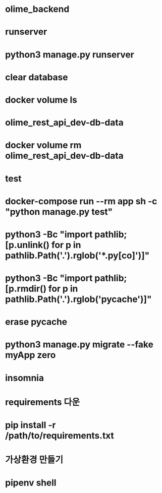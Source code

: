 # olime_backend

# runserver
# python3 manage.py runserver

# clear database
# docker volume ls
# olime_rest_api_dev-db-data
# docker volume rm olime_rest_api_dev-db-data


# test
# docker-compose run --rm app sh -c "python manage.py test"

# python3 -Bc "import pathlib; [p.unlink() for p in pathlib.Path('.').rglob('*.py[co]')]"
# python3 -Bc "import pathlib; [p.rmdir() for p in pathlib.Path('.').rglob('__pycache__')]"
# erase pycache

# python3 manage.py migrate --fake myApp zero
# insomnia

# requirements 다운
# pip install -r /path/to/requirements.txt

# 가상환경 만들기
# pipenv shell
